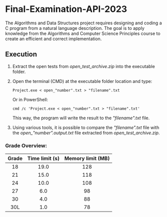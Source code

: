 # Final-Examination-API-2023
The Algorithms and Data Structures project requires designing and coding a C program from a natural language description. The goal is to apply knowledge from the Algorithms and Computer Science Principles course to create an efficient and correct implementation.
## Execution
1. Extract the open tests from *open_test_archive.zip* into the executable folder.
2. Open the terminal (CMD) at the executable folder location and type:

   `Project.exe < open_"number".txt > "filename".txt`

   Or in PowerShell:

   `cmd /c 'Project.exe < open_"number".txt > "filename".txt'`

   This way, the program will write the result to the *"filename".txt* file.

3. Using various tools, it is possible to compare the *"filename".txt* file with the *open_"number".output.txt* file extracted from *open_test_archive.zip*.
### Grade Overview:

| **Grade** | **Time limit (s)** | **Memory limit** (MB) |
| :---: | :---: | :---: |
| 18 | 19.0 | 128 | 
| 21 | 15.0 | 118 |
| 24 | 10.0 | 108 |
| 27 | 6.0 | 98 |
| 30 | 4.0 | 88 | 
| 30L | 1.0 | 78 |
